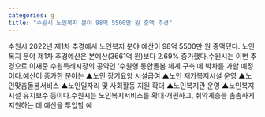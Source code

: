 ```yaml
---
categories: g
title: "수원시 노인복지 분야 98억 5500만 원 증액 추경"
---
```

수원시 2022년 제1차 추경에서 노인복지 분야 예산이 98억 5500만 원 증액됐다. 노인복지 분야 제1차 추경예산은 본예산(3661억 원)보다 2.69% 증가했다.수원시는 이번 추경으로 이재준 수원특례시장의 공약인 ‘수원형 통합돌봄 체계 구축’에 박차를 가할 예정이다.예산이 증가한 분야는 ▲노인 장기요양 시설급여 ▲노인 재가복지시설 운영 ▲노인맞춤돌봄서비스 ▲노인일자리 및 사회활동 지원 확대 ▲노인복지관 운영 ▲노인복지시설 유지보수 등이다.수원시는 노인복지서비스를 확대·개편하고, 취약계층을 촘촘하게 지원하는 데 예산을 투입할 예